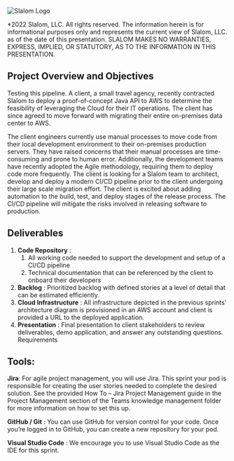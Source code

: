 ![Slalom Logo](https://boomi.com/wp-content/uploads/Slalom-logo.png "Slalom Logo")

*2022 Slalom, LLC. All rights reserved. The information herein is for informational purposes only and represents the current view of Slalom, LLC. as of the date of this presentation. SLALOM MAKES NO WARRANTIES, EXPRESS, IMPLIED, OR STATUTORY, AS TO THE INFORMATION IN THIS PRESENTATION.​


## Project Overview and Objectives

Testing this pipeline.
A client, a small travel agency,  recently contracted Slalom to deploy a proof-of-concept Java API to AWS to determine the feasibility of leveraging the Cloud for their IT operations. The client has since agreed to move forward with migrating their entire on-premises data center to AWS. 

The client engineers currently use manual processes to move code from their local development environment to their on-premises production servers. They have raised concerns that their manual processes are time-consuming and prone to human error. Additionally, the development teams have recently adopted the Agile methodology, requiring them to deploy code more frequently. The client is looking for a Slalom team to architect, develop and deploy a modern CI/CD pipeline prior to the client undergoing their large scale migration effort. The client is excited about adding automation to the build, test, and deploy stages of the release process. The CI/CD pipeline will mitigate the risks involved in releasing software to production. 

## Deliverables

1. **Code Repository** :
    1. All working code needed to support the development and setup of a CI/CD pipeline
    2. Technical documentation that can be referenced by the client to onboard their developers
2. **Backlog** :  Prioritized backlog with defined  stories at a level of detail that can be estimated efficiently.
3. **Cloud Infrastructure** : All infrastructure depicted in the previous sprints' architecture diagram is provisioned in an AWS account and client is provided a URL to the deployed application. 
4. **Presentation** : Final presentation to client stakeholders to review deliverables, demo application, and answer any outstanding questions.
Requirements

## Tools:

**Jira**:
For agile project management, you will use Jira. This sprint your pod is responsible for creating the user stories needed to complete the desired solution.  See the provided How To – Jira Project Management guide in the Project Management section of the Teams knowledge management folder for more information on how to set this up. 

**GitHub / Git** :
You can use GitHub for version control for your code. Once you’re logged in to GitHub, you can create a new repository for your pod. 

**Visual Studio Code** :
We encourage you to use Visual Studio Code as the IDE for this sprint.
